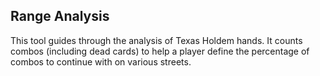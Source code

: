 ## Range Analysis

This tool guides through the analysis of Texas Holdem hands. It counts combos (including dead cards) to help a player
define the percentage of combos to continue with on various streets.
